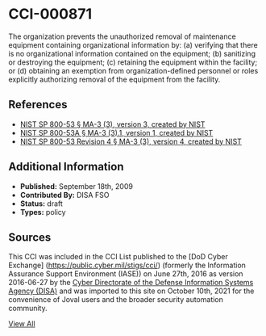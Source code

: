 # CCI-000871

The organization prevents the unauthorized removal of maintenance equipment containing organizational information by: (a) verifying that there is no organizational information contained on the equipment; (b) sanitizing or destroying the equipment; (c) retaining the equipment within the facility; or (d) obtaining an exemption from organization-defined personnel or roles explicitly authorizing removal of the equipment from the facility.

## References ##

* [NIST SP 800-53 § MA-3 (3), version 3, created by NIST](http://csrc.nist.gov/publications/PubsSPs.html)
* [NIST SP 800-53A § MA-3 (3).1, version 1, created by NIST](http://csrc.nist.gov/publications/PubsSPs.html)
* [NIST SP 800-53 Revision 4 § MA-3 (3), version 4, created by NIST](http://csrc.nist.gov/publications/PubsSPs.html)


## Additional Information ##

* **Published:** September 18th, 2009
* **Contributed By:** DISA FSO
* **Status:** draft
* **Types:** policy

## Sources ##

This CCI was included in the CCI List published to the [DoD Cyber Exchange]
(https://public.cyber.mil/stigs/cci/) (formerly the Information Assurance Support Environment
(IASE)) on June 27th, 2016 as version 2016-06-27 by the [Cyber Directorate of the Defense 
Information Systems Agency (DISA)](https://public.cyber.mil/about-cyber/) and was imported to 
this site on October 10th, 2021 for the convenience of Joval users and the broader security automation community.

[View All](../README.md)
